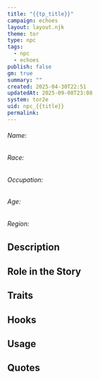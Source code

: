 ```yaml
---
title: "{{tp_title}}"
campaign: echoes
layout: layout.njk
theme: tor
type: npc
tags:
  - npc
  - echoes
publish: false
gm: true
summary: ""
created: 2025-04-30T22:51
updatedAt: 2025-09-08T23:08
system: tor2e
uid: npc_{{title}}
permalink:
---
```

###### Name: 
###### Race:
###### Occupation:
###### Age:
###### Region:

## Description

## Role in the Story

## Traits

## Hooks

## Usage

## Quotes
